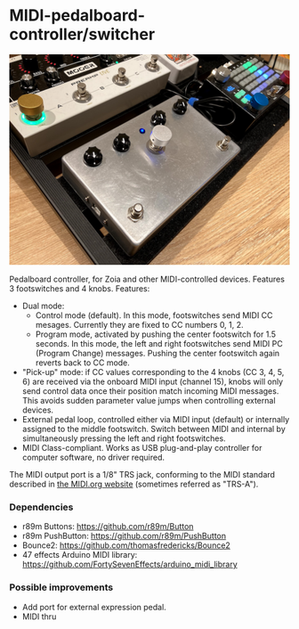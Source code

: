 # MIDI-pedalboard-controller/switcher

![Controller image](https://raw.githubusercontent.com/jpcarrascal/MIDI-pedalboard-controller/main/MIDI-pedalboard-controller.png)

Pedalboard controller, for Zoia and other MIDI-controlled devices. Features 3 footswitches and 4 knobs. Features:

* Dual mode:
  - Control mode (default). In this mode, footswitches send MIDI CC mesages. Currently they are fixed to CC numbers 0, 1, 2.
  - Program mode, activated by pushing the center footswitch for 1.5 seconds. In this mode, the left and right footswitches send MIDI PC (Program Change) messages. Pushing the center footswitch again reverts back to CC mode.
* "Pick-up" mode: if CC values corresponding to the 4 knobs (CC 3, 4, 5, 6) are received via the onboard MIDI input (channel 15), knobs will only send control data once their position match incoming MIDI messages. This avoids sudden parameter value jumps when controlling external devices.
* External pedal loop, controlled either via MIDI input (default) or internally assigned to the middle footswitch. Switch between MIDI and internal by simultaneously pressing the left and right footswitches.
* MIDI Class-compliant. Works as USB plug-and-play controller for computer software, no driver required.

The MIDI output port is a 1/8" TRS jack, conforming to the MIDI standard described in [the MIDI.org website](https://www.midi.org/specifications/midi-transports-specifications/specification-for-use-of-trs-connectors-with-midi-devices-2) (sometimes referred as "TRS-A").


### Dependencies
- r89m Buttons: https://github.com/r89m/Button
- r89m PushButton: https://github.com/r89m/PushButton
- Bounce2: https://github.com/thomasfredericks/Bounce2
- 47 effects Arduino MIDI library: https://github.com/FortySevenEffects/arduino_midi_library

### Possible improvements
- Add port for external expression pedal.
- MIDI thru
